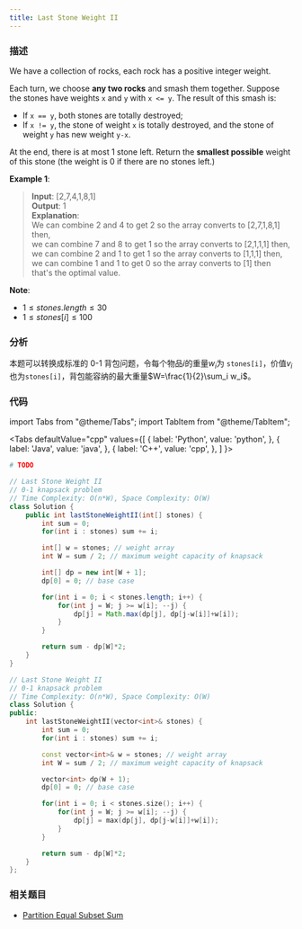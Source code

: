 ```yaml
---
title: Last Stone Weight II
---
```


### 描述

We have a collection of rocks, each rock has a positive integer weight.

Each turn, we choose **any two rocks** and smash them together. Suppose the stones have weights `x` and `y` with `x <= y`. The result of this smash is:

- If `x == y`, both stones are totally destroyed;
- If `x != y`, the stone of weight `x` is totally destroyed, and the stone of weight `y` has new weight `y-x`.

At the end, there is at most 1 stone left. Return the **smallest possible** weight of this stone (the weight is 0 if there are no stones left.)

**Example 1**:

> **Input**: [2,7,4,1,8,1]  
> **Output**: 1  
> **Explanation**:  
> We can combine 2 and 4 to get 2 so the array converts to [2,7,1,8,1] then,  
> we can combine 7 and 8 to get 1 so the array converts to [2,1,1,1] then,  
> we can combine 2 and 1 to get 1 so the array converts to [1,1,1] then,  
> we can combine 1 and 1 to get 0 so the array converts to [1] then that's the optimal value.

**Note**:

- $1 \leq stones.length \leq 30$
- $1 \leq stones[i] \leq 100$

### 分析

本题可以转换成标准的 0-1 背包问题，令每个物品$i$的重量$w_i$为 `stones[i]`，价值$v_i$也为`stones[i]`，背包能容纳的最大重量$W=\frac{1}{2}\sum_i w_i$。

### 代码

import Tabs from "@theme/Tabs";
import TabItem from "@theme/TabItem";

<Tabs
defaultValue="cpp"
values={[
{ label: 'Python', value: 'python', },
{ label: 'Java', value: 'java', },
{ label: 'C++', value: 'cpp', },
]
}>
<TabItem value="python">

```python
# TODO
```

</TabItem>
<TabItem value="java">

```java
// Last Stone Weight II
// 0-1 knapsack problem
// Time Complexity: O(n*W), Space Complexity: O(W)
class Solution {
    public int lastStoneWeightII(int[] stones) {
        int sum = 0;
        for(int i : stones) sum += i;

        int[] w = stones; // weight array
        int W = sum / 2; // maximum weight capacity of knapsack

        int[] dp = new int[W + 1];
        dp[0] = 0; // base case

        for(int i = 0; i < stones.length; i++) {
            for(int j = W; j >= w[i]; --j) {
                dp[j] = Math.max(dp[j], dp[j-w[i]]+w[i]);
            }
        }

        return sum - dp[W]*2;
    }
}
```

</TabItem>
<TabItem value="cpp">

```cpp
// Last Stone Weight II
// 0-1 knapsack problem
// Time Complexity: O(n*W), Space Complexity: O(W)
class Solution {
public:
    int lastStoneWeightII(vector<int>& stones) {
        int sum = 0;
        for(int i : stones) sum += i;

        const vector<int>& w = stones; // weight array
        int W = sum / 2; // maximum weight capacity of knapsack

        vector<int> dp(W + 1);
        dp[0] = 0; // base case

        for(int i = 0; i < stones.size(); i++) {
            for(int j = W; j >= w[i]; --j) {
                dp[j] = max(dp[j], dp[j-w[i]]+w[i]);
            }
        }

        return sum - dp[W]*2;
    }
};
```

</TabItem>
</Tabs>

### 相关题目

- [Partition Equal Subset Sum](partition-equal-subset-sum.md)
